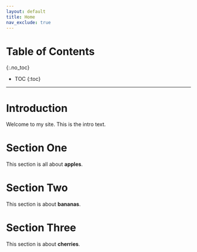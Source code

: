 ```yaml
---
layout: default
title: Home
nav_exclude: true
---
```


# Table of Contents
{:.no_toc}

- TOC
{:toc}

---

# Introduction
Welcome to my site. This is the intro text.

# Section One
This section is all about **apples**.

# Section Two
This section is about **bananas**.

# Section Three
This section is about **cherries**.